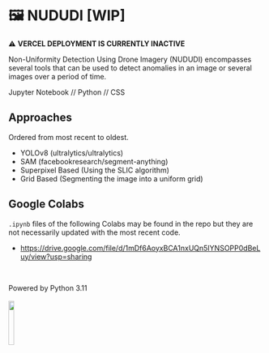 # 🖼️ NUDUDI [WIP]

⚠️ **VERCEL DEPLOYMENT IS CURRENTLY INACTIVE**

Non-Uniformity Detection Using Drone Imagery (NUDUDI) encompasses several tools that can be used to detect anomalies in an image or several images over a period of time.

Jupyter Notebook // Python // CSS

## Approaches
Ordered from most recent to oldest.

- YOLOv8 (ultralytics/ultralytics)
- SAM (facebookresearch/segment-anything)
- Superpixel Based (Using the SLIC algorithm)
- Grid Based (Segmenting the image into a uniform grid)

## Google Colabs
``.ipynb`` files of the following Colabs may be found in the repo but they are not necessarily updated with the most recent code.
- https://drive.google.com/file/d/1mDf6AoyxBCA1nxUQn5IYNSOPP0dBeLuy/view?usp=sharing

<br>

Powered by Python 3.11
<br>
<br>
<img src="https://user-images.githubusercontent.com/11718525/197611877-583a0bb2-a8fb-4275-8827-39f2f06ade6c.png" width=15%>
